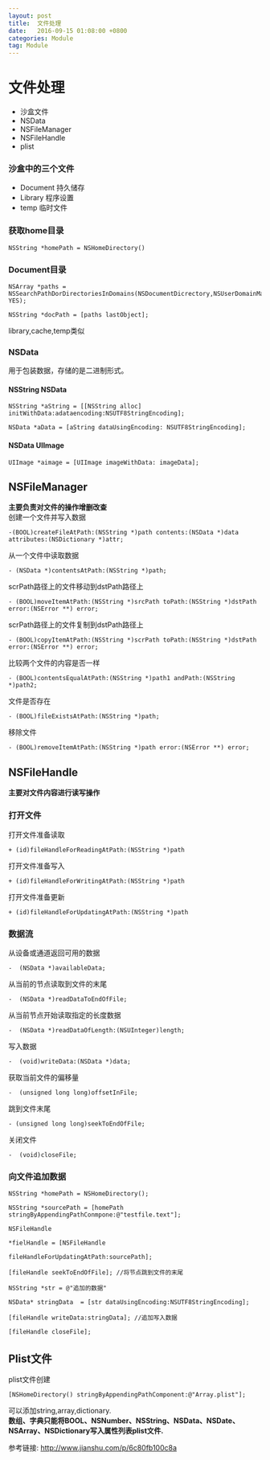 ```yaml
---
layout: post
title:  文件处理
date:   2016-09-15 01:08:00 +0800
categories: Module
tag: Module
---
```


# 文件处理    


* 沙盒文件
* NSData
* NSFileManager
* NSFileHandle
* plist  

### 沙盒中的三个文件  


* Document  持久储存
* Library 程序设置
* temp  临时文件

### 获取home目录  

```
NSString *homePath = NSHomeDirectory()
```    

### Document目录  

```
NSArray *paths = NSSearchPathDorDirectoriesInDomains(NSDocumentDicrectory,NSUserDomainMark, YES);

NSString *docPath = [paths lastObject];
```  

library,cache,temp类似

### NSData  

用于包装数据，存储的是二进制形式。  


#### NSString NSData  

```
NSString *aString = [[NSString alloc] initWithData:adataencoding:NSUTF8StringEncoding];
```

```
NSData *aData = [aString dataUsingEncoding: NSUTF8StringEncoding];
```   

#### NSData UIImage  


```
UIImage *aimage = [UIImage imageWithData: imageData];
```  

## NSFileManager  

**主要负责对文件的操作增删改查**  
创建一个文件并写入数据  

```
-(BOOL)createFileAtPath:(NSString *)path contents:(NSData *)data attributes:(NSDictionary *)attr;
```   

从一个文件中读取数据    
```  
- (NSData *)contentsAtPath:(NSString *)path;
```    

scrPath路径上的文件移动到dstPath路径上  

```
- (BOOL)moveItemAtPath:(NSString *)srcPath toPath:(NSString *)dstPath error:(NSError **) error;
```  
scrPath路径上的文件复制到dstPath路径上  

```
- (BOOL)copyItemAtPath:(NSString *)scrPath toPath:(NSString *)dstPath error:(NSError **) error;
```  

比较两个文件的内容是否一样  

```
- (BOOL)contentsEqualAtPath:(NSString *)path1 andPath:(NSString *)path2;
```  
文件是否存在  

```
- (BOOL)fileExistsAtPath:(NSString *)path;
```  
移除文件  


```
- (BOOL)removeItemAtPath:(NSString *)path error:(NSError **) error;
```  
## NSFileHandle    

**主要对文件内容进行读写操作**  

### 打开文件  


打开文件准备读取   

```
+ (id)fileHandleForReadingAtPath:(NSString *)path
```  
打开文件准备写入  

```
+ (id)fileHandleForWritingAtPath:(NSString *)path
```  

打开文件准备更新  

```
+ (id)fileHandleForUpdatingAtPath:(NSString *)path
```   

### 数据流  

从设备或通道返回可用的数据  

```
-  (NSData *)availableData;
```  
从当前的节点读取到文件的末尾  

```
-  (NSData *)readDataToEndOfFile;
```  
从当前节点开始读取指定的长度数据  

```
-  (NSData *)readDataOfLength:(NSUInteger)length;
```  
写入数据    

```
-  (void)writeData:(NSData *)data;
```  
获取当前文件的偏移量  

```
-  (unsigned long long)offsetInFile;
```    
跳到文件末尾  

```
- (unsigned long long)seekToEndOfFile;
```  
关闭文件  

```
-  (void)closeFile;
```  

### 向文件追加数据    


```
NSString *homePath = NSHomeDirectory();

NSString *sourcePath = [homePath stringByAppendingPathConmpone:@"testfile.text"];

NSFileHandle

*fielHandle = [NSFileHandle

fileHandleForUpdatingAtPath:sourcePath];

[fileHandle seekToEndOfFile]; //将节点跳到文件的末尾

NSString *str = @"追加的数据"

NSData* stringData  = [str dataUsingEncoding:NSUTF8StringEncoding];

[fileHandle writeData:stringData]; //追加写入数据

[fileHandle closeFile];
```  
## Plist文件  

plist文件创建  

```
[NSHomeDirectory() stringByAppendingPathComponent:@"Array.plist"];
```  
可以添加string,array,dictionary.    
**数组、字典只能将BOOL、NSNumber、NSString、NSData、NSDate、NSArray、NSDictionary写入属性列表plist文件.**


 参考链接: <http://www.jianshu.com/p/6c80fb100c8a>
